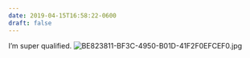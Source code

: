 ```yaml
---
date: 2019-04-15T16:58:22-0600
draft: false
---
```


I’m super qualified. ![BE823811-BF3C-4950-B01D-41F2F0EFCEF0.jpg](http://ianwhitney.micro.blog/uploads/2019/52bd7a2606.jpg)

